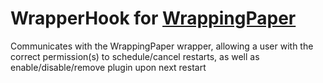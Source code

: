 # WrapperHook for [WrappingPaper](https://github.com/bmlzootown/WrappingPaper)
Communicates with the WrappingPaper wrapper, allowing a user with the correct permission(s) to schedule/cancel restarts, as well as enable/disable/remove plugin upon next restart
